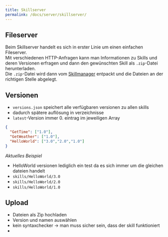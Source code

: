 ```yaml
---
title: Skillserver
permalink: /docs/server/skillserver/
---
```




## Fileserver
Beim Skillserver handelt es sich in erster Linie um einen einfachen Fileserver.  
Mit verschiedenen HTTP-Anfragen kann man Informationen zu Skills und deren Versionen erfragen und dann den gewünschten Skill als ``.zip``-Datei herunterladen.  
Die ``.zip``-Datei wird dann vom [Skillmanager](./../client/skillmanager.md#online) entpackt und die Dateien an der richtigen Stelle abgelegt.  

## Versionen
- ``versions.json`` speichert alle verfügbaren versionen zu allen skills
- dadurch spätere auflösung in verzeichnisse
- ``latest``-Version immer 0. eintrag im jeweiligen Array

````json
{
  "GetTime": ["1.0"],
  "GetWeather": ["1.0"],
  "HelloWorld": ["3.0","2.0","1.0"]
}
````
*Aktuelles Beispiel*
- HelloWorld versionen lediglich ein test da es sich immer um die gleichen dateien handelt
- ``skills/HelloWorld/3.0``
- ``skills/HelloWorld/2.0``
- ``skills/HelloWorld/1.0``


## Upload
- Dateien als Zip hochladen
- Version und namen auswählen
- kein syntaxchecker -> man muss sicher sein, dass der skill funktioniert
- 
